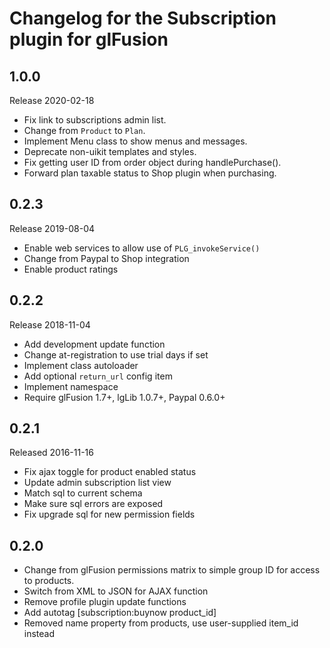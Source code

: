 # Changelog for the Subscription plugin for glFusion

## 1.0.0
Release 2020-02-18
- Fix link to subscriptions admin list.
- Change from `Product` to `Plan`.
- Implement Menu class to show menus and messages.
- Deprecate non-uikit templates and styles.
- Fix getting user ID from order object during handlePurchase().
- Forward plan taxable status to Shop plugin when purchasing.

## 0.2.3
Release 2019-08-04
- Enable web services to allow use of `PLG_invokeService()`
- Change from Paypal to Shop integration
- Enable product ratings

## 0.2.2
Release 2018-11-04
- Add development update function
- Change at-registration to use trial days if set
- Implement class autoloader
- Add optional `return_url` config item
- Implement namespace
- Require glFusion 1.7+, lgLib 1.0.7+, Paypal 0.6.0+

## 0.2.1
Released 2016-11-16
- Fix ajax toggle for product enabled status
- Update admin subscription list view
- Match sql to current schema
- Make sure sql errors are exposed
- Fix upgrade sql for new permission fields

## 0.2.0
- Change from glFusion permissions matrix to simple group ID for access to products.
- Switch from XML to JSON for AJAX function
- Remove profile plugin update functions
- Add autotag [subscription:buynow product_id]
- Removed name property from products, use user-supplied item_id instead
